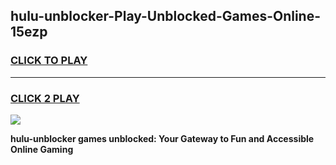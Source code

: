 
## hulu-unblocker-Play-Unblocked-Games-Online-15ezp
<h3>
<a href="https://premium76.site?title=hulu-unblocker&ref=25A">CLICK TO PLAY</a></h3>
<hr>

<h3>
<a href="https://premium76.site?title=hulu-unblocker&ref=25A">CLICK 2 PLAY</a>
  
</h3>

<a href="https://premium76.site?title=hulu-unblocker&ref=25A"><img src="https://clearcache.store/games.png"></a>


**hulu-unblocker games unblocked: Your Gateway to Fun and Accessible Online Gaming**
